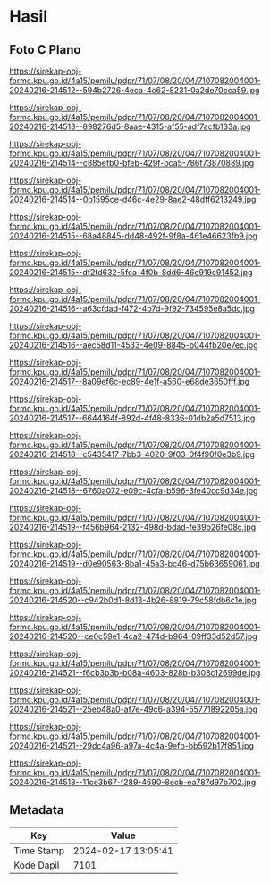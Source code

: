 # Hasil

## Foto C Plano

https://sirekap-obj-formc.kpu.go.id/4a15/pemilu/pdpr/71/07/08/20/04/7107082004001-20240216-214512--594b2726-4eca-4c62-8231-0a2de70cca59.jpg

https://sirekap-obj-formc.kpu.go.id/4a15/pemilu/pdpr/71/07/08/20/04/7107082004001-20240216-214513--898276d5-8aae-4315-af55-adf7acfb133a.jpg

https://sirekap-obj-formc.kpu.go.id/4a15/pemilu/pdpr/71/07/08/20/04/7107082004001-20240216-214514--c885efb0-bfeb-429f-bca5-786f73870889.jpg

https://sirekap-obj-formc.kpu.go.id/4a15/pemilu/pdpr/71/07/08/20/04/7107082004001-20240216-214514--0b1595ce-d46c-4e29-8ae2-48dff6213249.jpg

https://sirekap-obj-formc.kpu.go.id/4a15/pemilu/pdpr/71/07/08/20/04/7107082004001-20240216-214515--68a48845-dd48-492f-9f8a-461e46623fb9.jpg

https://sirekap-obj-formc.kpu.go.id/4a15/pemilu/pdpr/71/07/08/20/04/7107082004001-20240216-214515--df2fd632-5fca-4f0b-8dd6-46e919c91452.jpg

https://sirekap-obj-formc.kpu.go.id/4a15/pemilu/pdpr/71/07/08/20/04/7107082004001-20240216-214516--a63cfdad-f472-4b7d-9f92-734595e8a5dc.jpg

https://sirekap-obj-formc.kpu.go.id/4a15/pemilu/pdpr/71/07/08/20/04/7107082004001-20240216-214516--aec58d11-4533-4e09-8845-b044fb20e7ec.jpg

https://sirekap-obj-formc.kpu.go.id/4a15/pemilu/pdpr/71/07/08/20/04/7107082004001-20240216-214517--8a09ef6c-ec89-4e1f-a560-e68de3650fff.jpg

https://sirekap-obj-formc.kpu.go.id/4a15/pemilu/pdpr/71/07/08/20/04/7107082004001-20240216-214517--6644164f-892d-4f48-8336-01db2a5d7513.jpg

https://sirekap-obj-formc.kpu.go.id/4a15/pemilu/pdpr/71/07/08/20/04/7107082004001-20240216-214518--c5435417-7bb3-4020-9f03-0f4f90f0e3b9.jpg

https://sirekap-obj-formc.kpu.go.id/4a15/pemilu/pdpr/71/07/08/20/04/7107082004001-20240216-214518--6760a072-e09c-4cfa-b596-3fe40cc9d34e.jpg

https://sirekap-obj-formc.kpu.go.id/4a15/pemilu/pdpr/71/07/08/20/04/7107082004001-20240216-214519--f456b964-2132-498d-bdad-fe39b26fe08c.jpg

https://sirekap-obj-formc.kpu.go.id/4a15/pemilu/pdpr/71/07/08/20/04/7107082004001-20240216-214519--d0e90563-8ba1-45a3-bc46-d75b63659061.jpg

https://sirekap-obj-formc.kpu.go.id/4a15/pemilu/pdpr/71/07/08/20/04/7107082004001-20240216-214520--c942b0d1-8d13-4b26-8819-79c58fdb6c1e.jpg

https://sirekap-obj-formc.kpu.go.id/4a15/pemilu/pdpr/71/07/08/20/04/7107082004001-20240216-214520--ce0c59e1-4ca2-474d-b964-09ff33d52d57.jpg

https://sirekap-obj-formc.kpu.go.id/4a15/pemilu/pdpr/71/07/08/20/04/7107082004001-20240216-214521--f6cb3b3b-b08a-4603-828b-b308c12699de.jpg

https://sirekap-obj-formc.kpu.go.id/4a15/pemilu/pdpr/71/07/08/20/04/7107082004001-20240216-214521--25eb48a0-af7e-49c6-a394-55771892205a.jpg

https://sirekap-obj-formc.kpu.go.id/4a15/pemilu/pdpr/71/07/08/20/04/7107082004001-20240216-214521--29dc4a96-a97a-4c4a-9efb-bb592b17f851.jpg

https://sirekap-obj-formc.kpu.go.id/4a15/pemilu/pdpr/71/07/08/20/04/7107082004001-20240216-214513--11ce3b67-f289-4690-8ecb-ea787d97b702.jpg


## Metadata

| Key        | Value               |
| ---------- | ------------------- |
| Time Stamp | 2024-02-17 13:05:41 |
| Kode Dapil | 7101                |



